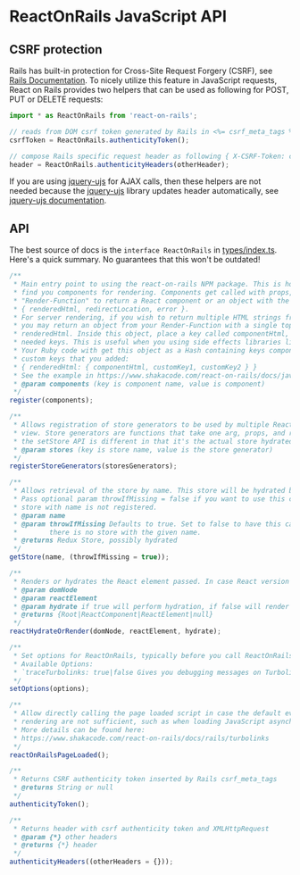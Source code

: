 # ReactOnRails JavaScript API

## CSRF protection

Rails has built-in protection for Cross-Site Request Forgery (CSRF), see [Rails Documentation](http://guides.rubyonrails.org/security.html#cross-site-request-forgery-csrf). To nicely utilize this feature in JavaScript requests, React on Rails provides two helpers that can be used as following for POST, PUT or DELETE requests:

```js
import * as ReactOnRails from 'react-on-rails';

// reads from DOM csrf token generated by Rails in <%= csrf_meta_tags %>
csrfToken = ReactOnRails.authenticityToken();

// compose Rails specific request header as following { X-CSRF-Token: csrfToken, X-Requested-With: XMLHttpRequest }
header = ReactOnRails.authenticityHeaders(otherHeader);
```

If you are using [jquery-ujs](https://github.com/rails/jquery-ujs) for AJAX calls, then these helpers are not needed because the [jquery-ujs](https://github.com/rails/jquery-ujs) library updates header automatically, see [jquery-ujs documentation](https://robots.thoughtbot.com/a-tour-of-rails-jquery-ujs#cross-site-request-forgery-protection).

## API

The best source of docs is the `interface ReactOnRails` in [types/index.ts](https://github.com/shakacode/react_on_rails/blob/master/node_package/src/types/index.ts). Here's a quick summary. No guarantees that this won't be outdated!

```js
/**
 * Main entry point to using the react-on-rails NPM package. This is how Rails will be able to
 * find you components for rendering. Components get called with props, or you may use a
 * "Render-Function" to return a React component or an object with the following shape:
 * { renderedHtml, redirectLocation, error }.
 * For server rendering, if you wish to return multiple HTML strings from a Render-Function,
 * you may return an object from your Render-Function with a single top level property of
 * renderedHtml. Inside this object, place a key called componentHtml, along with any other
 * needed keys. This is useful when you using side effects libraries like React Helmet.
 * Your Ruby code with get this object as a Hash containing keys componentHtml and any other
 * custom keys that you added:
 * { renderedHtml: { componentHtml, customKey1, customKey2 } }
 * See the example in https://www.shakacode.com/react-on-rails/docs/javascript/react-helmet
 * @param components (key is component name, value is component)
 */
register(components);

/**
 * Allows registration of store generators to be used by multiple React components on one Rails
 * view. Store generators are functions that take one arg, props, and return a store. Note that
 * the setStore API is different in that it's the actual store hydrated with props.
 * @param stores (key is store name, value is the store generator)
 */
registerStoreGenerators(storesGenerators);

/**
 * Allows retrieval of the store by name. This store will be hydrated by any Rails form props.
 * Pass optional param throwIfMissing = false if you want to use this call to get back null if the
 * store with name is not registered.
 * @param name
 * @param throwIfMissing Defaults to true. Set to false to have this call return undefined if
 *        there is no store with the given name.
 * @returns Redux Store, possibly hydrated
 */
getStore(name, (throwIfMissing = true));

/**
 * Renders or hydrates the React element passed. In case React version is >=18 will use the root API.
 * @param domNode
 * @param reactElement
 * @param hydrate if true will perform hydration, if false will render
 * @returns {Root|ReactComponent|ReactElement|null}
 */
reactHydrateOrRender(domNode, reactElement, hydrate);

/**
 * Set options for ReactOnRails, typically before you call ReactOnRails.register
 * Available Options:
 * `traceTurbolinks: true|false Gives you debugging messages on Turbolinks events
 */
setOptions(options);

/**
 * Allow directly calling the page loaded script in case the default events that trigger React
 * rendering are not sufficient, such as when loading JavaScript asynchronously with TurboLinks:
 * More details can be found here:
 * https://www.shakacode.com/react-on-rails/docs/rails/turbolinks
 */
reactOnRailsPageLoaded();

/**
 * Returns CSRF authenticity token inserted by Rails csrf_meta_tags
 * @returns String or null
 */
authenticityToken();

/**
 * Returns header with csrf authenticity token and XMLHttpRequest
 * @param {*} other headers
 * @returns {*} header
 */
authenticityHeaders((otherHeaders = {}));
```
